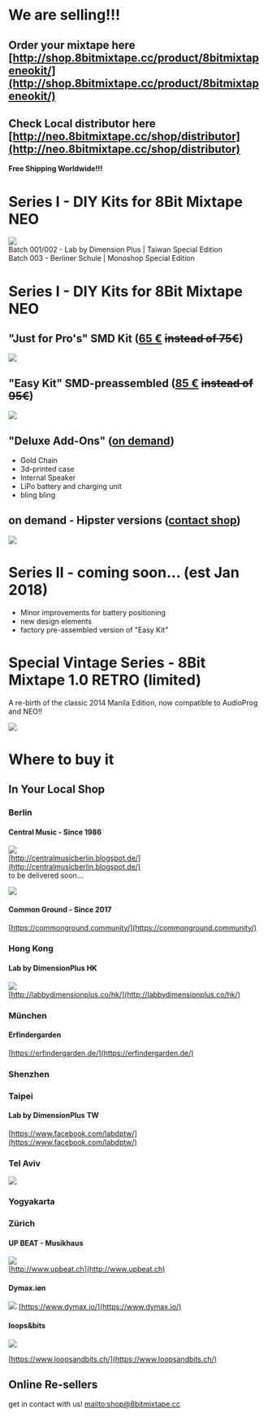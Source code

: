 # We are selling!!!

## Order your mixtape here [http://shop.8bitmixtape.cc/product/8bitmixtapeneokit/](http://shop.8bitmixtape.cc/product/8bitmixtapeneokit/)

## Check Local distributor here [http://neo.8bitmixtape.cc/shop/distributor](http://neo.8bitmixtape.cc/shop/distributor)

**Free Shipping Worldwide!!!**

# Series I - DIY Kits for 8Bit Mixtape NEO

![](images/Series1_kits_boards_overview.jpg)  
Batch 001/002 - Lab by Dimension Plus \| Taiwan Special Edition  
Batch 003 - Berliner Schule \| Monoshop Special Edition

# Series I - DIY Kits for 8Bit Mixtape NEO

## "Just for Pro's" SMD Kit \([65 €](http://shop.8bitmixtape.cc/product/8bitmixtapeneokit/) ~~instead of 75€~~\)

![](images/HongKong_Workshop/Parts_overview_dimensionplus_style.jpg)

## "Easy Kit" SMD-preassembled \([85 €](http://shop.8bitmixtape.cc/product/8bitmixtapeneokit/) ~~instead of 95€~~\)

![](images/Kits_for_shop_theMaking.jpg)

## "Deluxe Add-Ons" \([on demand](https://www.paypal.me/8bitmixtape/)\)

* Gold Chain
* 3d-printed case
* Internal Speaker
* LiPo battery and charging unit
* bling bling

## on demand - Hipster versions \([contact shop](mailto:shop@8bitmixtape.cc)\)

![](images/tag_products_mixtape.png)

# Series II - coming soon... \(est Jan 2018\)

* Minor improvements for battery positioning
* new design elements
* factory pre-assembled version of "Easy Kit"

# Special Vintage Series - 8Bit Mixtape 1.0 RETRO \(limited\)

A re-birth of the classic 2014 Manila Edition, now compatible to AudioProg and NEO!!

![](images/8BitMixtape-RETRO.jpg)

# Where to buy it

## In Your Local Shop

### Berlin

#### Central Music - Since 1986

![](images/Shop_available_in_Berlin.jpg)  
[http://centralmusicberlin.blogspot.de/](http://centralmusicberlin.blogspot.de/)  
to be delivered soon...

![](images/mixtape_centralmusic_berlin.jpg)

#### Common Ground - Since 2017

[https://commonground.community/](https://commonground.community/)

### Hong Kong

#### Lab by DimensionPlus HK

![](images/Shop_available_in_HK.jpg)  
[http://labbydimensionplus.co/hk/](http://labbydimensionplus.co/hk/)

### München

#### Erfindergarden

[https://erfindergarden.de/](https://erfindergarden.de/)

### Shenzhen

### Taipei

#### Lab by DimensionPlus TW

[https://www.facebook.com/labdptw/](https://www.facebook.com/labdptw/)

### Tel Aviv

![](images/kit_telaviv_trashaddiction.jpg)

### Yogyakarta

### Zürich

#### UP BEAT - Musikhaus

![](images/Shop_available_in_Zurich.jpg)  
[http://www.upbeat.ch](http://www.upbeat.ch)

#### Dymax.iøn

![](images/kits_dymax.jpg)
[https://www.dymax.io/](https://www.dymax.io/)

#### loops&bits

![](images/kits_in_loopsnbits.jpg)

[https://www.loopsandbits.ch/](https://www.loopsandbits.ch/)

## Online Re-sellers

get in contact with us! [mailto:shop@8bitmixtape.cc](mailto:shop@8bitmixtape.cc)

